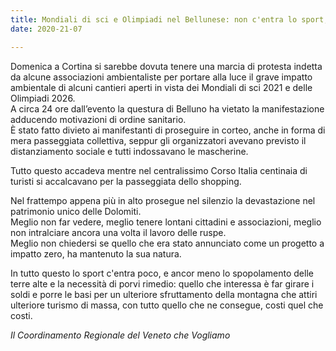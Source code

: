 ```yaml
---  
title: Mondiali di sci e Olimpiadi nel Bellunese: non c'entra lo sport, non c'entra la vita delle comunità locali, si squarcia il territorio solo per una questione di affari
date: 2020-21-07

---
```


  
  
Domenica a Cortina si sarebbe dovuta tenere una marcia di protesta indetta da alcune associazioni ambientaliste per portare alla luce il grave impatto ambientale di alcuni cantieri aperti in vista dei Mondiali di sci 2021 e delle Olimpiadi 2026.  
A circa 24 ore dall’evento la questura di Belluno ha vietato la manifestazione adducendo motivazioni di ordine sanitario.  
È stato fatto divieto ai manifestanti di proseguire in corteo, anche in forma di mera passeggiata collettiva, seppur gli organizzatori avevano previsto il distanziamento sociale e tutti indossavano le mascherine.  
  
Tutto questo accadeva mentre nel centralissimo Corso Italia centinaia di turisti si accalcavano per la passeggiata dello shopping.  
  
Nel frattempo appena più in alto prosegue nel silenzio la devastazione nel patrimonio unico delle Dolomiti.  
Meglio non far vedere, meglio tenere lontani cittadini e associazioni, meglio non intralciare ancora una volta il lavoro delle ruspe.  
Meglio non chiedersi se quello che era stato annunciato come un progetto a impatto zero, ha mantenuto la sua natura.  
  
In tutto questo lo sport c'entra poco, e ancor meno lo spopolamento delle terre alte e la necessità di porvi rimedio: quello che interessa è far girare i soldi e porre le basi per un ulteriore sfruttamento della montagna che attiri ulteriore turismo di massa, con tutto quello che ne consegue, costi quel che costi.  

  

_Il Coordinamento Regionale del Veneto che Vogliamo_
